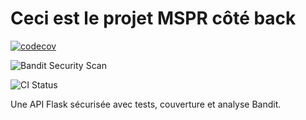 # Ceci est le projet MSPR côté back


[![codecov](https://codecov.io/gh/andorafa/mon_projet/branch/creation-apirest/graph/badge.svg)](https://codecov.io/gh/<TON-UTILISATEUR>/<TON-REPO>)




![Bandit Security Scan](https://github.com/andorafa/mon_projet/actions/workflows/ci.yml/badge.svg?branch=main)



![CI Status](https://github.com/andorafa/mon_projet/actions/workflows/ci.yml/badge.svg?branch=creation-api-rest)

Une API Flask sécurisée avec tests, couverture et analyse Bandit.